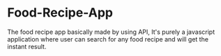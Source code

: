 # Food-Recipe-App
The food recipe app basically made by using API, It's purely a javascript application where user can search for any food recipe and will get the instant result.

